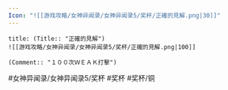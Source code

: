 ```yaml
---
Icon: "![[游戏攻略/女神异闻录/女神异闻录5/奖杯/正確的見解.png|30]]"
---
```

```ad-common-bronze-trophy
title: (Title:: "正確的見解")
![[游戏攻略/女神异闻录/女神异闻录5/奖杯/正確的見解.png|100]]

(Comment:: "１００次ＷＥＡＫ打擊")
```

#女神异闻录/女神异闻录5/奖杯 #奖杯 #奖杯/铜
